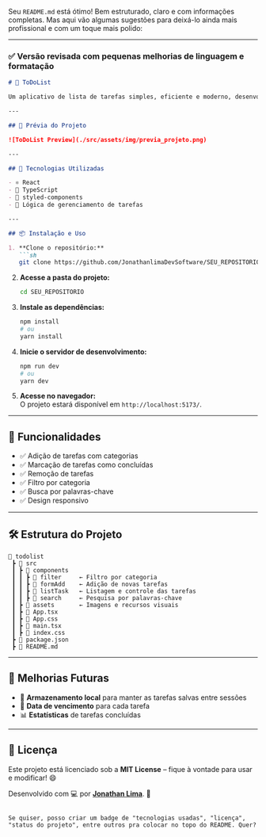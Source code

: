 Seu `README.md` está ótimo! Bem estruturado, claro e com informações completas. Mas aqui vão algumas sugestões para deixá-lo ainda mais profissional e com um toque mais polido:

---

### ✅ Versão revisada com pequenas melhorias de linguagem e formatação

```markdown
# 📝 ToDoList

Um aplicativo de lista de tarefas simples, eficiente e moderno, desenvolvido com **React, TypeScript e styled-components**.

---

## 📸 Prévia do Projeto

![ToDoList Preview](./src/assets/img/previa_projeto.png)

---

## 🚀 Tecnologias Utilizadas

- ⚛️ React  
- 📜 TypeScript  
- 🎨 styled-components  
- 📝 Lógica de gerenciamento de tarefas  

---

## 📦 Instalação e Uso

1. **Clone o repositório:**
   ```sh
   git clone https://github.com/JonathanlimaDevSoftware/SEU_REPOSITORIO.git
   ```

2. **Acesse a pasta do projeto:**
   ```sh
   cd SEU_REPOSITORIO
   ```

3. **Instale as dependências:**
   ```sh
   npm install
   # ou
   yarn install
   ```

4. **Inicie o servidor de desenvolvimento:**
   ```sh
   npm run dev
   # ou
   yarn dev
   ```

5. **Acesse no navegador:**  
   O projeto estará disponível em `http://localhost:5173/`.

---

## 🎯 Funcionalidades

- ✅ Adição de tarefas com categorias  
- ✅ Marcação de tarefas como concluídas  
- ✅ Remoção de tarefas  
- ✅ Filtro por categoria  
- ✅ Busca por palavras-chave  
- ✅ Design responsivo  

---

## 🛠 Estrutura do Projeto

```
📂 todolist
 ┣ 📂 src
 ┃ ┣ 📂 components
 ┃ ┃ ┣ 📂 filter     ← Filtro por categoria
 ┃ ┃ ┣ 📂 formAdd    ← Adição de novas tarefas
 ┃ ┃ ┣ 📂 listTask   ← Listagem e controle das tarefas
 ┃ ┃ ┣ 📂 search     ← Pesquisa por palavras-chave
 ┃ ┣ 📂 assets       ← Imagens e recursos visuais
 ┃ ┣ 📜 App.tsx
 ┃ ┣ 📜 App.css
 ┃ ┣ 📜 main.tsx
 ┃ ┣ 📜 index.css
 ┣ 📜 package.json
 ┣ 📜 README.md
```

---

## 📌 Melhorias Futuras

- 🔄 **Armazenamento local** para manter as tarefas salvas entre sessões  
- 📅 **Data de vencimento** para cada tarefa  
- 📊 **Estatísticas** de tarefas concluídas  

---

## 📝 Licença

Este projeto está licenciado sob a **MIT License** – fique à vontade para usar e modificar! 😄

Desenvolvido com 💻 por [**Jonathan Lima**](https://github.com/JonathanlimaDevSoftware). 🚀
```

Se quiser, posso criar um badge de "tecnologias usadas", "licença", "status do projeto", entre outros pra colocar no topo do README. Quer?